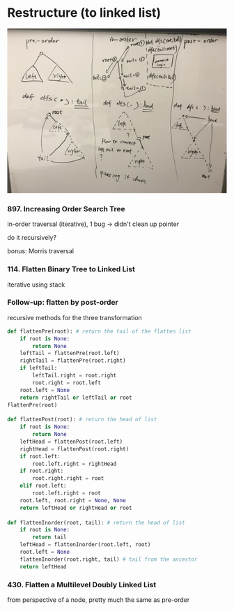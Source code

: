 # Restructure \(to linked list\)

![](../.gitbook/assets/img_2296.jpeg)

### 

### 897. Increasing Order Search Tree

in-order traversal \(iterative\), 1 bug -&gt; didn't clean up pointer

do it  recursively?

bonus: Morris traversal



### 114. Flatten Binary Tree to Linked List

iterative using stack



### Follow-up: flatten by post-order

recursive methods for the three transformation

```python
def flattenPre(root): # return the tail of the flatten list
    if root is None:
        return None
    leftTail = flattenPre(root.left)
    rightTail = flattenPre(root.right)
    if leftTail:
        leftTail.right = root.right
        root.right = root.left
    root.left = None
    return rightTail or leftTail or root
flattenPre(root)

def flattenPost(root): # return the head of list
    if root is None:
        return None
    leftHead = flattenPost(root.left)
    rightHead = flattenPost(root.right)
    if root.left:
        root.left.right = rightHead
    if root.right:
        root.right.right = root
    elif root.left:
        root.left.right = root
    root.left, root.right = None, None
    return leftHead or rightHead or root

def flattenInorder(root, tail): # return the head of list
    if root is None:
        return tail
    leftHead = flattenInorder(root.left, root)
    root.left = None
    flattenInorder(root.right, tail) # tail from the ancestor
    return leftHead
```



### 430. Flatten a Multilevel Doubly Linked List

from perspective of a node, pretty much the same as pre-order


